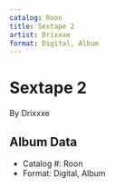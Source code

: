 ```yaml
---
catalog: Roon
title: Sextape 2
artist: Drixxxe
format: Digital, Album
---
```


# Sextape 2

By Drixxxe

## Album Data

- Catalog #: Roon
- Format: Digital, Album

